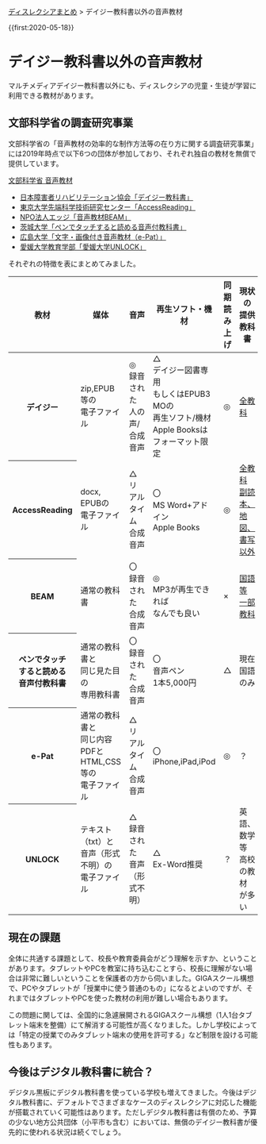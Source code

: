 <p class="breadcrumbs"><a href="../index.md">ディスレクシアまとめ</a> > デイジー教科書以外の音声教材

{{first:2020-05-18}}

# デイジー教科書以外の音声教材
マルチメディアデイジー教科書以外にも、ディスレクシアの児童・生徒が学習に利用できる教材があります。

## 文部科学省の調査研究事業
文部科学省の「音声教材の効率的な制作方法等の在り方に関する調査研究事業」には2019年時点で以下6つの団体が参加しており、それぞれ独自の教材を無償で提供しています。

[文部科学省 音声教材](https://www.mext.go.jp/a_menu/shotou/kyoukasho/1374019.htm)
- [日本障害者リハビリテーション協会「デイジー教科書」](../daisy/index.md#)
- [東京大学先端科学技術研究センター「AccessReading」](./access-reading.md)
- [NPO法人エッジ「音声教材BEAM」](./beam.md)
- [茨城大学「ペンでタッチすると読める音声付教科書」](./pen-touch.md)
- [広島大学「文字・画像付き音声教材（e-Pat）」](./e-pat.md)
- [愛媛大学教育学部「愛媛大学UNLOCK」](./unlock.md)

それぞれの特徴を表にまとめてみました。

<div class="table-wrapper">
  <table class="bordered td-center">
  <thead>
    <tr>
      <th>教材</th>
      <th>媒体</th>
      <th>音声</th>
      <th>再生ソフト・機材</th>
      <th>同期<br>読み上げ</th>
      <th>現状の<br>提供教科書</th>
      <th>製作コスト<br>（主観です）</th>
    </tr>
  </thead>
  <tbody>
    <tr>
      <th>デイジー</th>
      <td>zip,EPUB等の<br>電子ファイル</td>
      <td>◎<br>録音された<br>人の声/合成音声</td>
      <td>△<br>デイジー図書専用<br>もしくはEPUB3 MOの<br>再生ソフト/機材<br>Apple Booksは<br>フォーマット限定</td>
      <td>◎</td>
      <td><a href="https://www.dinf.ne.jp/doc/daisy/book/daisytext_r2.html">全教科</a></td>
      <td>△</td>
    </tr>
    <tr>
      <th>AccessReading</th>
      <td>docx, EPUBの<br>電子ファイル</td>
      <td>△<br>リアルタイム<br>合成音声</td>
      <td>〇<br>MS Word+アドイン<br>Apple Books</td>
      <td>◎</td>
      <td><a href="https://accessreading.org/help01.html#a4">全教科<br>副読本、地図、<br>書写以外</a><br></td>
      <td>〇</td>
    </tr>
    <tr>
      <th>BEAM</th>
      <td>通常の教科書</td>
      <td>〇<br>録音された<br>合成音声</td>
      <td>◎<br>MP3が再生できれば<br>なんでも良い</td>
      <td>×</td>
      <td><a href="https://www.npo-edge.jp/support/audio-materials/">国語等<br>一部教科</a></td>
      <td>〇</td>
    </tr>
    <tr>
      <th>ペンでタッチ<br>すると読める<br>音声付教科書</th>
      <td>通常の教科書と<br>同じ見た目の<br>専用教科書</td>
      <td>〇<br>録音された<br>合成音声</td>
      <td>〇<br>音声ペン<br>1本5,000円</td>
      <td>△</td>
      <td>現在国語のみ</td>
      <td>△</td>
    </tr>
    <tr>
      <th>e-Pat</th>
      <td>通常の教科書と<br>同じ内容PDFと<br>HTML,CSS等の<br>電子ファイル</td>
      <td>△<br>リアルタイム<br>合成音声</td>
      <td>〇<br>iPhone,iPad,iPod</td>
      <td>◎</td>
      <td>？</td>
      <td>△</td>
    </tr>
    <tr>
      <th>UNLOCK</th>
      <td>テキスト（txt）と<br>音声（形式不明）の<br>電子ファイル</td>
      <td>△<br>録音された<br>音声（形式不明）</td>
      <td>△<br>Ex-Word推奨</td>
      <td>？</td>
      <td>英語、数学等<br>高校の教材<br>が多い</td>
      <td>〇</td>
    </tr>
  </tbody>
  </table>
</div>


## 現在の課題
全体に共通する課題として、校長や教育委員会がどう理解を示すか、ということがあります。タブレットやPCを教室に持ち込むことすら、校長に理解がない場合は非常に難しいということを保護者の方から伺いました。GIGAスクール構想で、PCやタブレットが「授業中に使う普通のもの」になるとよいのですが、それまではタブレットやPCを使った教材の利用が難しい場合もあります。

この問題に関しては、全国的に急遽展開されるGIGAスクール構想（1人1台タブレット端末を整備）にて解消する可能性が高くなりました。しかし学校によっては「特定の授業でのみタブレット端末の使用を許可する」など制限を設ける可能性もあります。

## 今後はデジタル教科書に統合？
デジタル黒板にデジタル教科書を使っている学校も増えてきました。今後はデジタル教科書に、デフォルトでさまざまなケースのディスレクシアに対応した機能が搭載されていく可能性はあります。ただしデジタル教科書は有償のため、予算の少ない地方公共団体（小平市も含む）においては、無償のデイジー教科書が優先的に使われる状況は続くでしょう。